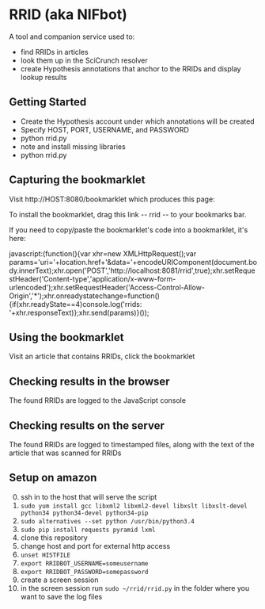 # RRID (aka NIFbot)

A tool and companion service used to:

* find RRIDs in articles 
* look them up in the SciCrunch resolver
* create Hypothesis annotations that anchor to the RRIDs and display lookup results

## Getting Started

* Create the Hypothesis account under which annotations will be created
* Specify HOST, PORT, USERNAME, and PASSWORD 
* python rrid.py
* note and install missing libraries
* python rrid.py

## Capturing the bookmarklet

Visit http://HOST:8080/bookmarklet which produces this page:

  To install the bookmarklet, drag this link -- rrid -- to your bookmarks bar.

  If you need to copy/paste the bookmarklet's code into a bookmarklet, it's here:

  javascript:(function(){var xhr=new XMLHttpRequest();var params='uri='+location.href+'&data='+encodeURIComponent(document.body.innerText);xhr.open('POST','http://localhost:8081/rrid',true);xhr.setRequestHeader('Content-type','application/x-www-form-urlencoded');xhr.setRequestHeader('Access-Control-Allow-Origin','*');xhr.onreadystatechange=function(){if(xhr.readyState==4)console.log('rrids: '+xhr.responseText)};xhr.send(params)}());

## Using the bookmarklet

Visit an article that contains RRIDs, click the bookmarklet

## Checking results in the browser

The found RRIDs are logged to the JavaScript console

## Checking results on the server

The found RRIDs are logged to timestamped files, along with the text of the article that was scanned for RRIDs

## Setup on amazon

0. ssh in to the host that will serve the script
1. `sudo yum install gcc libxml2 libxml2-devel libxslt libxslt-devel python34 python34-devel python34-pip`
2. `sudo alternatives --set python /usr/bin/python3.4`
3. `sudo pip install requests pyramid lxml`
4. clone this repository
5. change host and port for external http access
6. `unset HISTFILE`
7. `export RRIDBOT_USERNAME=someusername`
8. `export RRIDBOT_PASSWORD=somepassword`
9. create a screen session
10. in the screen session run `sudo ~/rrid/rrid.py` in the folder where you want to save the log files
